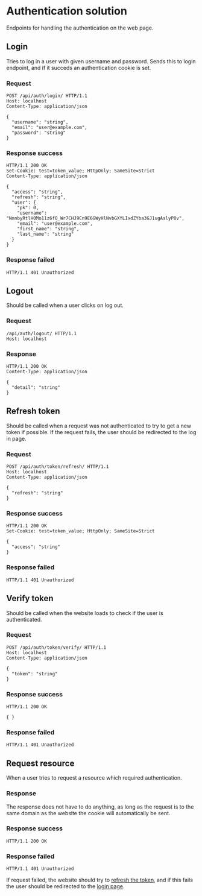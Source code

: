 # Authentication solution
Endpoints for handling the authentication on the web page.  

## Login
Tries to log in a user with given username and password. Sends this to login endpoint, and if it succeds an authentication cookie is set. 

### Request
```http
POST /api/auth/login/ HTTP/1.1
Host: localhost
Content-Type: application/json

{
  "username": "string",
  "email": "user@example.com",
  "password": "string"
}
```

### Response success
```http
HTTP/1.1 200 OK
Set-Cookie: test=token_value; HttpOnly; SameSite=Strict
Content-Type: application/json

{
  "access": "string",
  "refresh": "string",
  "user": {
    "pk": 0,
    "username": "NnnbyRtlH0Mo11z6fO_Wr7CHJ9Cn9E6GWyHlNvbGXYLIxdZYba3GJ1ugAslyP8v",
    "email": "user@example.com",
    "first_name": "string",
    "last_name": "string"
  }
}
```
### Response failed
```http
HTTP/1.1 401 Unauthorized
```

## Logout
Should be called when a user clicks on log out. 

### Request
```http
/api/auth/logout/ HTTP/1.1
Host: localhost
```
### Response
```http
HTTP/1.1 200 OK
Content-Type: application/json

{
  "detail": "string"
}
```
## Refresh token
Should be called when a request was not authenticated to try to get a new token if possible. If the request fails, the user should be redirected to the log in page.

### Request
```http
POST /api/auth/token/refresh/ HTTP/1.1
Host: localhost
Content-Type: application/json

{
  "refresh": "string"
}
```

### Response success
```http
HTTP/1.1 200 OK
Set-Cookie: test=token_value; HttpOnly; SameSite=Strict

{
  "access": "string"
}
```
### Response failed

```http
HTTP/1.1 401 Unauthorized
```

## Verify token
Should be called when the website loads to check if the user is authenticated.

### Request
```http
POST /api/auth/token/verify/ HTTP/1.1
Host: localhost
Content-Type: application/json

{
  "token": "string"
}
```

### Response success
```http
HTTP/1.1 200 OK

{ }
```
### Response failed

```http
HTTP/1.1 401 Unauthorized
```

## Request resource
When a user tries to request a resource which required authentication.

### Response
The response does not have to do anything, as long as the request is to the same domain as the website the cookie will automatically be sent. 

### Response success
```http
HTTP/1.1 200 OK
```
### Response failed
```http
HTTP/1.1 401 Unauthorized
```

If request failed, the website should try to [refresh the token](#refresh-token), and if this fails the user should be redirected to the [login page](#login).   